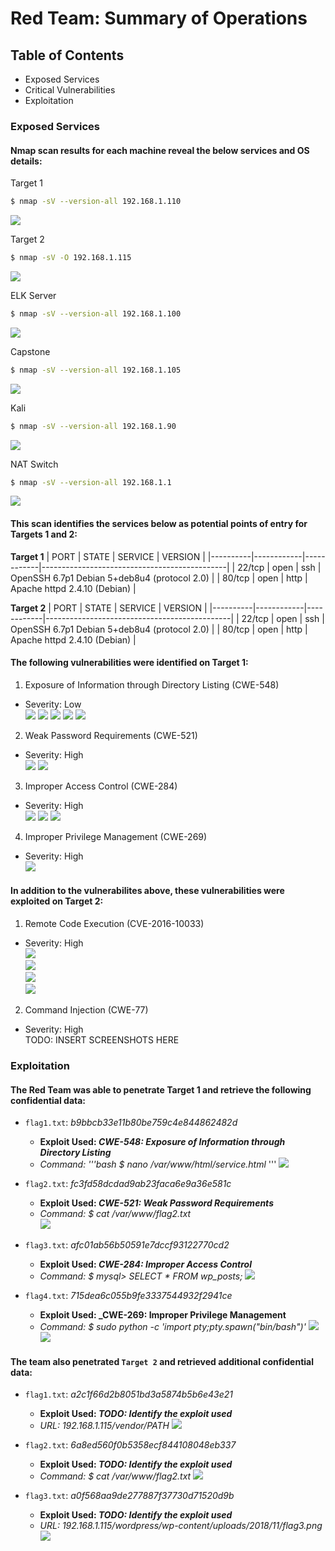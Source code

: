# Red Team: Summary of Operations

## Table of Contents
- Exposed Services
- Critical Vulnerabilities
- Exploitation

### Exposed Services
#### Nmap scan results for each machine reveal the below services and OS details:

Target 1
```bash
$ nmap -sV --version-all 192.168.1.110
```
![](Images/sVscan_Target1.png)

Target 2
```bash
$ nmap -sV -O 192.168.1.115
```
![](Images/sVscan_Target2.png)

ELK Server
```bash
$ nmap -sV --version-all 192.168.1.100
```
![](Images/sVscan_ELK.png)

Capstone
```bash
$ nmap -sV --version-all 192.168.1.105
```
 ![](Images/sVscan_Capstone.png)

Kali
```bash
$ nmap -sV --version-all 192.168.1.90
```
![](Images/sVscan_Kali.png)

NAT Switch
```bash
$ nmap -sV --version-all 192.168.1.1
```
![](Images/sVscan_NAT.png)

#### This scan identifies the services below as potential points of entry for Targets 1 and 2:

**Target 1**
| PORT     | STATE      | SERVICE    | VERSION                                      |
|----------|------------|------------|----------------------------------------------|
| 22/tcp   | open       | ssh        | OpenSSH 6.7p1 Debian 5+deb8u4 (protocol 2.0) |
| 80/tcp   | open       | http       | Apache httpd 2.4.10 (Debian)                 |

**Target 2**
| PORT     | STATE      | SERVICE    | VERSION                                      |
|----------|------------|------------|----------------------------------------------|
| 22/tcp   | open       | ssh        | OpenSSH 6.7p1 Debian 5+deb8u4 (protocol 2.0) |
| 80/tcp   | open       | http       | Apache httpd 2.4.10 (Debian)                 |

#### The following vulnerabilities were identified on Target 1:

1. Exposure of Information through Directory Listing (CWE-548)
  - Severity: Low\
![](/Images/WP_directory.png)
![](/Images/michael_directory.png)
![](/Images/WP_xmlrpc.php.png)
![](/Images/wp-login.php.png)
![](/Images/WP_OS_version.png)

2. Weak Password Requirements (CWE-521)
  - Severity: High\
![](Images/michael_ssh.png)
![](Images/cracking_steven.png)

3. Improper Access Control (CWE-284)
  - Severity: High\
![](Images/wp-config.php.png)
![](Images/WPDB_login.png)
![](Images/hashed_pwds.png)

4. Improper Privilege Management (CWE-269)
  - Severity: High\
![](Images/root_escalation.png)

#### In addition to the vulnerabilites above, these vulnerabilities were exploited on Target 2:
1. Remote Code Execution (CVE-2016-10033)
- Severity: High\
![](Images/nikto1.png)\
![](Images/nikto2.png)\
![](Images/gobuster.png)\
![](Images/searchsploit_phpmailer.png)

2. Command Injection (CWE-77)
- Severity: High\
TODO: INSERT SCREENSHOTS HERE

### Exploitation
#### The Red Team was able to penetrate Target 1 and retrieve the following confidential data:
- `flag1.txt`: _b9bbcb33e11b80be759c4e844862482d_
  - **Exploit Used: _CWE-548: Exposure of Information through Directory Listing_**
  - _Command: '''bash $ nano /var/www/html/service.html_ '''
![](Images/t1_flag1.png)

- `flag2.txt`: _fc3fd58dcdad9ab23faca6e9a36e581c_
  - **Exploit Used: _CWE-521: Weak Password Requirements_**
  - _Command: $ cat /var/www/flag2.txt_\
![](Images/t1_flag2.png)

- `flag3.txt`: _afc01ab56b50591e7dccf93122770cd2_
  - **Exploit Used: _CWE-284: Improper Access Control_**
  - _Command: $ mysql> SELECT * FROM wp_posts;_
![](Images/t1_flag3-4.png)

- `flag4.txt`: _715dea6c055b9fe3337544932f2941ce_
  - **Exploit Used: _CWE-269: Improper Privilege Management**
  - _Command: $ sudo python -c 'import pty;pty.spawn("bin/bash")'_
![](Images/root_escalation.png)
![](Images/t1_flag4.png)

#### The team also penetrated `Target 2` and retrieved additional confidential data:
- `flag1.txt`: _a2c1f66d2b8051bd3a5874b5b6e43e21_
  - **Exploit Used: _TODO: Identify the exploit used_**
  - _URL: 192.168.1.115/vendor/PATH_
![](Images/t2_flag1.png)

- `flag2.txt`: _6a8ed560f0b5358ecf844108048eb337_
  - **Exploit Used: _TODO: Identify the exploit used_**
  - _Command: $ cat /var/www/flag2.txt_
![](Images/t2_flag2.png)

- `flag3.txt`: _a0f568aa9de277887f37730d71520d9b_
  - **Exploit Used: _TODO: Identify the exploit used_**
  - _URL: 192.168.1.115/wordpress/wp-content/uploads/2018/11/flag3.png_
![](Images/t2_flag3.png)